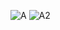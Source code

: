 
![A](https://user-images.githubusercontent.com/98634205/177036304-cc79f054-3043-468f-b030-917f2ede9b64.jpg)
![A2](https://user-images.githubusercontent.com/98634205/177036351-d63d812b-70af-485f-b772-ff453dbd5fb1.jpg)
